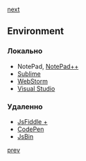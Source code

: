 <a href="05.md">next</a>

<h2>Environment</h2>

<h3>
    Локально
</h3>
<ul>
    <li>
        NotePad, <a href="https://notepad-plus-plus.org/">NotePad++</a>
    </li>
    <li>
        <a href="https://www.sublimetext.com/">Sublime</a>
    </li>
    <li>
        <a href="https://www.jetbrains.com/webstorm/">WebStorm</a>
    </li>
    <li>
        <a href="https://www.visualstudio.com/">Visual Studio</a>
    </li>
</ul>

<h3>Удаленно</h3>
<ul>
    <li>
        <a href="https://jsfiddle.net/">JsFiddle +</a>
    </li>
    <li>
        <a href="http://codepen.io/">CodePen </a>
    </li>
    <li>
        <a href="http://jsbin.com/">JsBin </a>
    </li>
</ul>

<a href="03.md">prev</a>